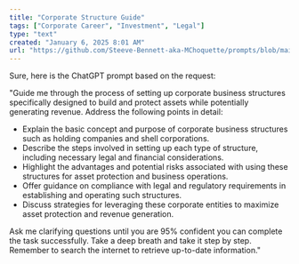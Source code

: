 ```yaml
---
title: "Corporate Structure Guide"
tags: ["Corporate Career", "Investment", "Legal"]
type: "text"
created: "January 6, 2025 8:01 AM"
url: "https://github.com/Steeve-Bennett-aka-MChoquette/prompts/blob/main/corporate_structure_guide.md"
---
```


Sure, here is the ChatGPT prompt based on the request:

"Guide me through the process of setting up corporate business structures specifically designed to build and protect assets while potentially generating revenue. Address the following points in detail:

- Explain the basic concept and purpose of corporate business structures such as holding companies and shell corporations.
- Describe the steps involved in setting up each type of structure, including necessary legal and financial considerations.
- Highlight the advantages and potential risks associated with using these structures for asset protection and business operations.
- Offer guidance on compliance with legal and regulatory requirements in establishing and operating such structures.
- Discuss strategies for leveraging these corporate entities to maximize asset protection and revenue generation.

Ask me clarifying questions until you are 95% confident you can complete the task successfully. Take a deep breath and take it step by step. Remember to search the internet to retrieve up-to-date information."